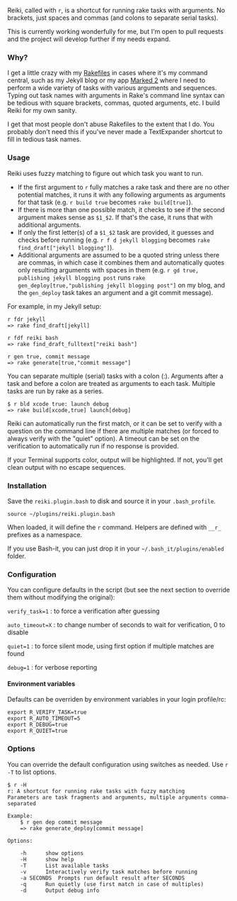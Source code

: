 Reiki, called with `r`, is a shortcut for running rake tasks with arguments. No brackets, just spaces and commas (and colons to separate serial tasks). 

This is currently working wonderfully for me, but I'm open to pull requests and the project will develop further if my needs expand.

### Why?

I get a little crazy with my [Rakefiles](http://www.ruby-doc.org/core-1.9.3/doc/rake/rakefile_rdoc.html) in cases where it's my command central, such as my Jekyll blog or my app [Marked 2](http://marked2app.com) where I need to perform a wide variety of tasks with various arguments and sequences. Typing out task names with arguments in Rake's command line syntax can be tedious with square brackets, commas, quoted arguments, etc. I build Reiki for my own sanity.

I get that most people don't abuse Rakefiles to the extent that I do. You probably don't need this if you've never made a TextExpander shortcut to fill in tedious task names.

### Usage

Reiki uses fuzzy matching to figure out which task you want to run.

- If the first argument to `r` fully matches a rake task and there are no other potential matches, it runs it with any following arguments as arguments for that task (e.g. `r build true` becomes `rake build[true]`). 
- If there is more than one possible match, it checks to see if the second argument makes sense as `$1_$2`. If that's the case, it runs that with additional arguments. 
- If only the first letter(s) of a `$1_$2` task are provided, it guesses and checks before running (e.g. `r f d jekyll blogging` becomes `rake find_draft["jekyll blogging"]`).
- Additional arguments are assumed to be a quoted string unless there are commas, in which case it combines them and automatically quotes only resulting arguments with spaces in them (e.g. `r gd true, publishing jekyll blogging post` runs `rake gen_deploy[true,"publishing jekyll blogging post"]` on my blog, and the `gen_deploy` task takes an argument and a git commit message).

For example, in my Jekyll setup:

    r fdr jekyll
    => rake find_draft[jekyll]

    r fdf reiki bash
    => rake find_draft_fulltext["reiki bash"]

    r gen true, commit message
    => rake generate[true,"commit message"]

You can separate multiple (serial) tasks with a colon (:). Arguments after a task and before a colon are treated as arguments to each task. Multiple tasks are run by rake as a series.

    $ r bld xcode true: launch debug
    => rake build[xcode,true] launch[debug]

Reiki can automatically run the first match, or it can be set to verify with a question on the command line if there are multiple matches (or forced to always verify with the "quiet" option). A timeout can be set on the verification to automatically run if no response is provided.

If your Terminal supports color, output will be highlighted. If not, you'll get clean output with no escape sequences.

### Installation

Save the `reiki.plugin.bash` to disk and source it in your `.bash_profile`. 

    source ~/plugins/reiki.plugin.bash

When loaded, it will define the `r` command. Helpers are defined with `__r_` prefixes as a namespace.

If you use Bash-it, you can just drop it in your `~/.bash_it/plugins/enabled` folder.

### Configuration

You can configure defaults in the script (but see the next section to override them without modifying the original):

`verify_task=1` 
: to force a verification after guessing

`auto_timeout=X` 
: to change number of seconds to wait for verification, 0 to disable

`quiet=1` 
: to force silent mode, using first option if multiple matches are found

`debug=1` 
: for verbose reporting

#### Environment variables

Defaults can be overriden by environment variables in your login profile/rc:

	export R_VERIFY_TASK=true
	export R_AUTO_TIMEOUT=5
	export R_DEBUG=true
	export R_QUIET=true


### Options

You can override the default configuration using switches as needed. Use `r -T` to list options.

    $ r -H
    r: A shortcut for running rake tasks with fuzzy matching
    Parameters are task fragments and arguments, multiple arguments comma-separated

    Example:
        $ r gen dep commit message
        => rake generate_deploy[commit message]

    Options:

        -h      show options
        -H      show help
        -T      List available tasks
        -v      Interactively verify task matches before running
        -a SECONDS  Prompts run default result after SECONDS
        -q      Run quietly (use first match in case of multiples)
        -d      Output debug info

